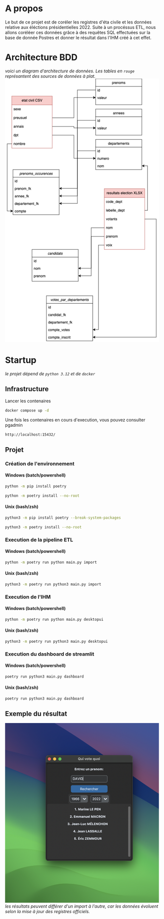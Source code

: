 # A propos
Le but de ce projet est de coréler les registres d'éta civile et les données relative aux éléctions présidentielles 2022. 
Suite à un procéssus ETL, nous allons coréléer ces données grâce à des requêtes SQL effectuées sur la base de donnée Postres et donner le résultat dans l'IHM créé à cet effet.
# Architecture BDD
_voici un diagram d'architecture de données. Les tables en `rouge` représantent des sources de données à plat._
![](./datastructure.png)
# Startup
_le projet dépend de `python 3.12` et de `docker`_

## Infrastructure
Lancer les contenaires
```bash
docker compose up -d
```
Une fois les contenaires en cours d'execution, vous pouvez consulter pgadmin
```bash
http://localhost:15432/
```
## Projet
### Création de l'environnement
#### Windows (batch/powershell)
```bash
python -m pip install poetry
```
```bash
python -m poetry install --no-root
```

#### Unix (bash/zsh)

```bash
python3 -m pip install poetry --break-system-packages
```
```bash
python3 -m poetry install --no-root
```
### Execution de la pipeline ETL
#### Windows (batch/powershell)

```bash
python -m poetry run python main.py import
```

#### Unix (bash/zsh)

```bash
python3 -m poetry run python3 main.py import
```
### Execution de l'IHM
#### Windows (batch/powershell)

```bash
python -m poetry run python main.py desktopui
```

#### Unix (bash/zsh)

```bash
python3 -m poetry run python3 main.py desktopui
```
### Execution du dashboard de streamlit
#### Windows (batch/powershell)

```bash
poetry run python3 main.py dashboard
```

#### Unix (bash/zsh)

```bash
poetry run python3 main.py dashboard
```
## Exemple du résultat
![photo of result](resultat.png)
_les résultats peuvent différer d'un import à l'autre, car les données évoluent selon la mise à jour des registres officiels._
